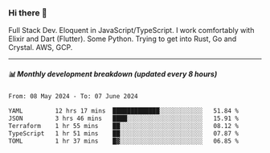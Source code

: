 ### Hi there 👋

Full Stack Dev. Eloquent in JavaScript/TypeScript. I work comfortably with Elixir and Dart (Flutter). Some Python. Trying to get into Rust, Go and Crystal. AWS, GCP.

***

##### 📊 Monthly development breakdown (updated every 8 hours)

<!--START_SECTION:waka-->

```txt
From: 08 May 2024 - To: 07 June 2024

YAML         12 hrs 17 mins  █████████████░░░░░░░░░░░░   51.84 %
JSON         3 hrs 46 mins   ████░░░░░░░░░░░░░░░░░░░░░   15.91 %
Terraform    1 hr 55 mins    ██░░░░░░░░░░░░░░░░░░░░░░░   08.12 %
TypeScript   1 hr 51 mins    ██░░░░░░░░░░░░░░░░░░░░░░░   07.87 %
TOML         1 hr 37 mins    █▓░░░░░░░░░░░░░░░░░░░░░░░   06.85 %
```

<!--END_SECTION:waka-->

